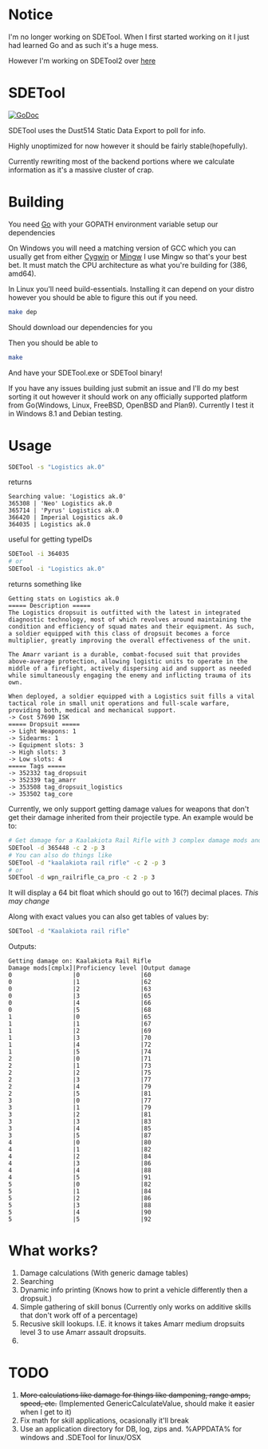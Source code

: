 Notice
======
I'm no longer working on SDETool.  When I first started working on it I just had learned Go and as such it's a huge mess.

However I'm working on SDETool2 over [here](http://github.com/THUNDERGROOVE/SDETool2)

SDETool
=======

[![GoDoc](https://godoc.org/github.com/THUNDERGROOVE/SDETool?status.png)](https://godoc.org/github.com/THUNDERGROOVE/SDETool)

SDETool uses the Dust514 Static Data Export to poll for info.

Highly unoptimized for now however it should be fairly stable(hopefully).

Currently rewriting most of the backend portions where we calculate information as it's a massive cluster of crap.

Building
========
You need [Go](http://golang.org) with your GOPATH environment variable setup our dependencies

On Windows you will need a matching version of GCC which you can usually get from either [Cygwin](http://www.cygwin.com/) or [Mingw](http://www.mingw.org/)  I use Mingw so that's your best bet.  It must match the CPU architecture as what you're building for (386, amd64).

In Linux you'll need build-essentials.  Installing it can depend on your distro however you should be able to figure this out if you need.
``` bash
make dep
```
Should download our dependencies for you

Then you should be able to
``` bash
make
```
And have your SDETool.exe or SDETool binary!

If you have any issues building just submit an issue and I'll do my best sorting it out however it should work on any officially supported platform from Go(Windows, Linux, FreeBSD, OpenBSD and Plan9).  Currently I test it in Windows 8.1 and Debian testing.

Usage
=====

``` bash
SDETool -s "Logistics ak.0"
```

returns

```
Searching value: 'Logistics ak.0'
365308 | 'Neo' Logistics ak.0
365714 | 'Pyrus' Logistics ak.0
366420 | Imperial Logistics ak.0
364035 | Logistics ak.0
```

useful for getting typeIDs

``` bash
SDETool -i 364035
# or
SDETool -i "Logistics ak.0"
```

returns something like

```
Getting stats on Logistics ak.0
===== Description =====
The Logistics dropsuit is outfitted with the latest in integrated diagnostic technology, most of which revolves around maintaining the condition and efficiency of squad mates and their equipment. As such, a soldier equipped with this class of dropsuit becomes a force multiplier, greatly improving the overall effectiveness of the unit.

The Amarr variant is a durable, combat-focused suit that provides above-average protection, allowing logistic units to operate in the middle of a firefight, actively dispersing aid and support as needed while simultaneously engaging the enemy and inflicting trauma of its own.

When deployed, a soldier equipped with a Logistics suit fills a vital tactical role in small unit operations and full-scale warfare, providing both, medical and mechanical support.
-> Cost 57690 ISK
===== Dropsuit =====
-> Light Weapons: 1
-> Sidearms: 1
-> Equipment slots: 3
-> High slots: 3
-> Low slots: 4
===== Tags =====
-> 352332 tag_dropsuit
-> 352339 tag_amarr
-> 353508 tag_dropsuit_logistics
-> 353502 tag_core
```

Currently, we only support getting damage values for weapons that don't get their damage inherited from their projectile type.  An example would be to:
``` bash
# Get damage for a Kaalakiota Rail Rifle with 3 complex damage mods and proficiency level 3
SDETool -d 365448 -c 2 -p 3
# You can also do things like
SDETool -d "kaalakiota rail rifle" -c 2 -p 3
# or
SDETool -d wpn_railrifle_ca_pro -c 2 -p 3
```

It will display a 64 bit float which should go out to 16(?) decimal places.  _This may change_

Along with exact values you can also get tables of values by:
``` bash
SDETool -d "Kaalakiota rail rifle"
```
Outputs:
```
Getting damage on: Kaalakiota Rail Rifle
Damage mods[cmplx]|Proficiency level |Output damage
0                 |0                 |60
0                 |1                 |62
0                 |2                 |63
0                 |3                 |65
0                 |4                 |66
0                 |5                 |68
1                 |0                 |65
1                 |1                 |67
1                 |2                 |69
1                 |3                 |70
1                 |4                 |72
1                 |5                 |74
2                 |0                 |71
2                 |1                 |73
2                 |2                 |75
2                 |3                 |77
2                 |4                 |79
2                 |5                 |81
3                 |0                 |77
3                 |1                 |79
3                 |2                 |81
3                 |3                 |83
3                 |4                 |85
3                 |5                 |87
4                 |0                 |80
4                 |1                 |82
4                 |2                 |84
4                 |3                 |86
4                 |4                 |88
4                 |5                 |91
5                 |0                 |82
5                 |1                 |84
5                 |2                 |86
5                 |3                 |88
5                 |4                 |90
5                 |5                 |92
```

What works?
===========
1. Damage calculations (With generic damage tables)
2. Searching
3. Dynamic info printing (Knows how to print a vehicle differently then a dropsuit.)
4. Simple gathering of skill bonus (Currently only works on additive skills that don't work off of a percentage)
5. Recusive skill lookups. I.E. it knows it takes Amarr medium dropsuits level 3 to use Amarr assault dropsuits.
6.

TODO
====

1. <del>More calculations like damage for things like dampening, range amps, speed, etc.</del>  (Implemented GenericCalculateValue, should make it easier when I get to it)
2. Fix math for skill applications, ocasionally it'll break
3. Use an application directory for DB, log, zips and.  %APPDATA% for windows and .SDETool for linux/OSX
